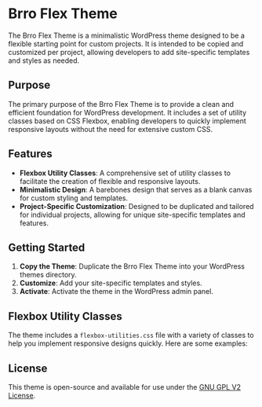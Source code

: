 # Brro Flex Theme

The Brro Flex Theme is a minimalistic WordPress theme designed to be a flexible starting point for custom projects. It is intended to be copied and customized per project, allowing developers to add site-specific templates and styles as needed.

## Purpose

The primary purpose of the Brro Flex Theme is to provide a clean and efficient foundation for WordPress development. It includes a set of utility classes based on CSS Flexbox, enabling developers to quickly implement responsive layouts without the need for extensive custom CSS.

## Features

- **Flexbox Utility Classes**: A comprehensive set of utility classes to facilitate the creation of flexible and responsive layouts.
- **Minimalistic Design**: A barebones design that serves as a blank canvas for custom styling and templates.
- **Project-Specific Customization**: Designed to be duplicated and tailored for individual projects, allowing for unique site-specific templates and features.

## Getting Started

1. **Copy the Theme**: Duplicate the Brro Flex Theme into your WordPress themes directory.
2. **Customize**: Add your site-specific templates and styles.
3. **Activate**: Activate the theme in the WordPress admin panel.

## Flexbox Utility Classes

The theme includes a `flexbox-utilities.css` file with a variety of classes to help you implement responsive designs quickly. Here are some examples:


## License

This theme is open-source and available for use under the [GNU GPL V2 License](LICENSE).

